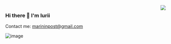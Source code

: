<img align="right" src="https://github-readme-stats.vercel.app/api?username=marininiurii&show_icons=true&icon_color=489dff&text_color=718096&bg_color=00000000&hide_title=true&hide_border=true" />

### Hi there 👋 I'm Iurii


Сontact me: marininpost@gmail.com

![image](https://www.codewars.com/users/matisse/badges/small)








